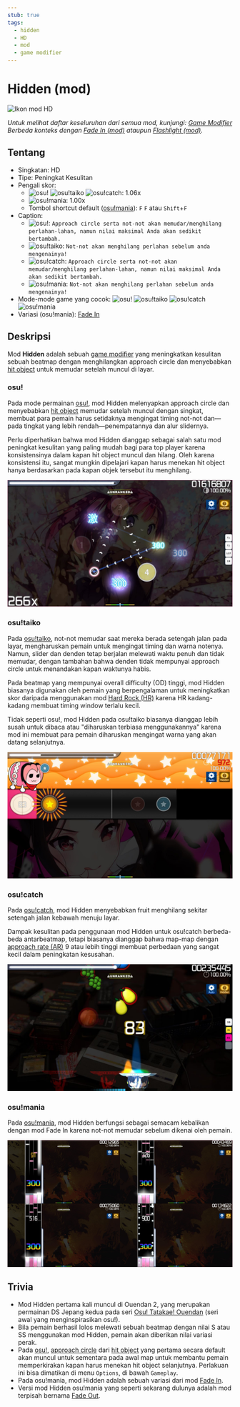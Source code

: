 ```yaml
---
stub: true
tags:
  - hidden
  - HD
  - mod
  - game modifier
---
```


# Hidden (mod)

![Ikon mod HD](/wiki/shared/mods/HD.png "Ikon mod Hidden (HD)")

*Untuk melihat daftar keseluruhan dari semua mod, kunjungi: [Game Modifier](/wiki/Game_modifier)*\
*Berbeda konteks dengan [Fade In (mod)](/wiki/Game_modifier/Fade_In) ataupun [Flashlight (mod)](/wiki/Game_modifier/Flashlight).*

## Tentang

- Singkatan: HD
- Tipe: Peningkat Kesulitan
- Pengali skor:
  - ![][osu!] ![][osu!taiko] ![][osu!catch]: 1.06x
  - ![][osu!mania]: 1.00x
  - Tombol shortcut default ([osu!mania](/wiki/Game_mode/osu!catch)): `F` `F` atau `Shift`+`F`
- Caption:
  - ![][osu!]: `Approach circle serta not-not akan memudar/menghilang perlahan-lahan, namun nilai maksimal Anda akan sedikit bertambah.`
  - ![][osu!taiko]: `Not-not akan menghilang perlahan sebelum anda mengenainya!`
  - ![][osu!catch]: `Approach circle serta not-not akan memudar/menghilang perlahan-lahan, namun nilai maksimal Anda akan sedikit bertambah.`
  - ![][osu!mania]: `Not-not akan menghilang perlahan sebelum anda mengenainya!`
- Mode-mode game yang cocok: ![][osu!] ![][osu!taiko] ![][osu!catch] ![][osu!mania]
- Variasi (osu!mania): [Fade In](/wiki/Game_modifier/Fade_In)

## Deskripsi

Mod **Hidden** adalah sebuah [game modifier](/wiki/Game_modifier) yang meningkatkan kesulitan sebuah beatmap dengan menghilangkan approach circle dan menyebabkan [hit object](/wiki/Hit_object) untuk memudar setelah muncul di layar.

### osu!

Pada mode permainan [osu!](/wiki/Game_mode/osu!), mod Hidden melenyapkan approach circle dan menyebabkan [hit object](/wiki/Hit_object) memudar setelah muncul dengan singkat, membuat para pemain harus setidaknya mengingat timing not-not dan—pada tingkat yang lebih rendah—penempatannya dan alur slidernya.

Perlu diperhatikan bahwa mod Hidden dianggap sebagai salah satu mod peningkat kesulitan yang paling mudah bagi para top player karena konsistensinya dalam kapan hit object muncul dan hilang. Oleh karena konsistensi itu, sangat mungkin dipelajari kapan harus menekan hit object hanya berdasarkan pada kapan objek tersebut itu menghilang.

![Tampilan permainan osu! dengan menggunakan mod HD](img/HD-osu.jpg "Gameplay osu! dengan mod Hidden dinyalakan")

### osu!taiko

Pada [osu!taiko](/wiki/Game_mode/osu!taiko), not-not memudar saat mereka berada setengah jalan pada layar, mengharuskan pemain untuk mengingat timing dan warna notenya. Namun, slider dan denden tetap berjalan melewati waktu penuh dan tidak memudar, dengan tambahan bahwa denden tidak mempunyai approach circle untuk menandakan kapan waktunya habis.

Pada beatmap yang mempunyai overall difficulty (OD) tinggi, mod Hidden biasanya digunakan oleh pemain yang berpengalaman untuk meningkatkan skor daripada menggunakan mod [Hard Rock (HR)](/wiki/Game_modifier/Hard_Rock) karena HR kadang-kadang membuat timing window terlalu kecil.

Tidak seperti osu!, mod Hidden pada osu!taiko biasanya dianggap lebih susah untuk dibaca atau "diharuskan terbiasa menggunakannya" karena mod ini membuat para pemain diharuskan mengingat warna yang akan datang selanjutnya.

![Tampilan permainan osu!taiko dengan menggunakan mod HD](img/HD-taiko.jpg "Gameplay osu!taiko dengan mod Hidden dinyalakan")

### osu!catch

Pada [osu!catch](/wiki/Game_mode/osu!catch), mod Hidden menyebabkan fruit menghilang sekitar setengah jalan kebawah menuju layar.

Dampak kesulitan pada penggunaan mod Hidden untuk osu!catch berbeda-beda antarbeatmap, tetapi biasanya dianggap bahwa map-map dengan [approach rate (AR)](/wiki/Beatmapping/Approach_rate) 9 atau lebih tinggi membuat perbedaan yang sangat kecil dalam peningkatan kesusahan.

![Tampilan permainan osu!catch dengan menggunakan mod HD](img/HD-catch.jpg "Gameplay osu!catch dengan mod Hidden dinyalakan")

### osu!mania

Pada [osu!mania](/wiki/Game_mode/osu!mania), mod Hidden berfungsi sebagai semacam kebalikan dengan mod Fade In karena not-not memudar sebelum dikenai oleh pemain.

![Tampilan permainan osu!mania dengan menggunakan mod HD](img/HD-combo-comparison-mania.jpg "Gameplay dengan mod Hidden pada 91x kombo (kiri-atas), pada 326x kombo (atas-tengah), pada 516x kombo (atas-kanan/bawah-kiri), dan pada 900x kombo (bawah-kanan) pada osu!mania")

## Trivia

- Mod Hidden pertama kali muncul di Ouendan 2, yang merupakan permainan DS Jepang kedua pada seri [Osu! Tatakae! Ouendan](/wiki/Disambiguation/Ouendan) (seri awal yang menginspirasikan osu!).
- Bila pemain berhasil lolos melewati sebuah beatmap dengan nilai S atau SS menggunakan mod Hidden, pemain akan diberikan nilai variasi perak.
- Pada [osu!](/wiki/Game_mode/osu!), [approach circle](/wiki/Hit_object/Approach_circle) dari [hit object](/wiki/Hit_object) yang pertama secara default akan muncul untuk sementara pada awal map untuk membantu pemain memperkirakan kapan harus menekan hit object selanjutnya. Perlakuan ini bisa dimatikan di menu `Options`, di bawah `Gameplay`.
- Pada osu!mania, mod Hidden adalah sebuah variasi dari mod [Fade In](/wiki/Game_modifier/Fade_In).
- Versi mod Hidden osu!mania yang seperti sekarang dulunya adalah mod terpisah bernama [Fade Out](/wiki/Game_modifier/Fade_Out).

[osu!]: /wiki/shared/mode/osu.png "osu!"
[osu!taiko]: /wiki/shared/mode/taiko.png "osu!taiko"
[osu!catch]: /wiki/shared/mode/catch.png "osu!catch"
[osu!mania]: /wiki/shared/mode/mania.png "osu!mania"
